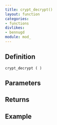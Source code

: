 ```yaml
---
title: crypt_decrypt()
layout: function
categories:
- functions
divlikes:
- bennugd
module: mod_
---
```


## Definition

    crypt_decrypt ( )

## Parameters

## Returns

## Example
